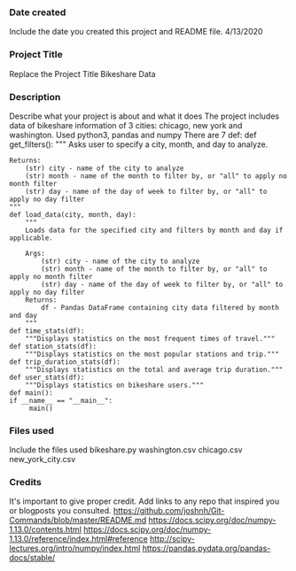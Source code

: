 ### Date created
Include the date you created this project and README file.
4/13/2020
### Project Title
Replace the Project Title
Bikeshare Data
### Description
Describe what your project is about and what it does
The project includes data of bikeshare information of 3 cities: chicago, new york and washington.
Used python3, pandas and numpy
There are 7 def:
    def get_filters():
    """
    Asks user to specify a city, month, and day to analyze.

    Returns:
        (str) city - name of the city to analyze
        (str) month - name of the month to filter by, or "all" to apply no month filter
        (str) day - name of the day of week to filter by, or "all" to apply no day filter
    """
    def load_data(city, month, day):
        """
        Loads data for the specified city and filters by month and day if applicable.

        Args:
            (str) city - name of the city to analyze
            (str) month - name of the month to filter by, or "all" to apply no month filter
            (str) day - name of the day of week to filter by, or "all" to apply no day filter
        Returns:
            df - Pandas DataFrame containing city data filtered by month and day
        """
    def time_stats(df):
        """Displays statistics on the most frequent times of travel."""
    def station_stats(df):
        """Displays statistics on the most popular stations and trip."""
    def trip_duration_stats(df):
        """Displays statistics on the total and average trip duration."""
    def user_stats(df):
        """Displays statistics on bikeshare users."""
    def main():
    if __name__ == "__main__":
    	 main()

### Files used
Include the files used
bikeshare.py
washington.csv
chicago.csv
new_york_city.csv
### Credits
It's important to give proper credit. Add links to any repo that inspired you or blogposts you consulted.
https://github.com/joshnh/Git-Commands/blob/master/README.md
https://docs.scipy.org/doc/numpy-1.13.0/contents.html
https://docs.scipy.org/doc/numpy-1.13.0/reference/index.html#reference
http://scipy-lectures.org/intro/numpy/index.html
https://pandas.pydata.org/pandas-docs/stable/
